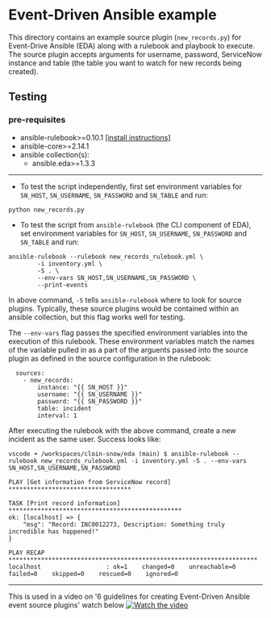 # Event-Driven Ansible example

This directory contains an example source plugin (`new_records.py`) for Event-Drive Ansible (EDA) along with a rulebook and playbook to execute. The source plugin accepts arguments for username, password, ServiceNow instance and table (the table you want to watch for new records being created).

## Testing

### pre-requisites
- ansible-rulebook>=0.10.1 [[install instructions]](https://github.com/ansible/event-driven-ansible#getting-started)
- ansible-core>=2.14.1
- ansible collection(s):
    - ansible.eda>=1.3.3
----

- To test the script independently, first set environment variables for `SN_HOST`, `SN_USERNAME`, `SN_PASSWORD` and `SN_TABLE` and run:
~~~
python new_records.py
~~~

- To test the script from `ansible-rulebook` (the CLI component of EDA), set environment variables for `SN_HOST`, `SN_USERNAME`, `SN_PASSWORD` and `SN_TABLE` and run:
~~~
ansible-rulebook --rulebook new_records_rulebook.yml \
        -i inventory.yml \
        -S . \
        --env-vars SN_HOST,SN_USERNAME,SN_PASSWORD \
        --print-events
~~~

In above command, `-S` tells `ansible-rulebook` where to look for source plugins. Typically, these source plugins would be contained within an ansible collection, but this flag works well for testing.

The `--env-vars` flag passes the specified environment variables into the execution of this rulebook. These environment variables match the names of the variable pulled in as a part of the arguents passed into the source plugin as defined in the source configuration in the rulebook:

~~~
  sources:
    - new_records:
        instance: "{{ SN_HOST }}"
        username: "{{ SN_USERNAME }}"
        password: "{{ SN_PASSWORD }}" 
        table: incident
        interval: 1
~~~~

After executing the rulebook with the above command, create a new incident as the same user. Success looks like:
```
vscode ➜ /workspaces/cloin-snow/eda (main) $ ansible-rulebook --rulebook new_records_rulebook.yml -i inventory.yml -S . --env-vars SN_HOST,SN_USERNAME,SN_PASSWORD

PLAY [Get information from ServiceNow record] **********************************

TASK [Print record information] ************************************************
ok: [localhost] => {
    "msg": "Record: INC0012273, Description: Something truly incredible has happened!"
}

PLAY RECAP *********************************************************************
localhost                  : ok=1    changed=0    unreachable=0    failed=0    skipped=0    rescued=0    ignored=0   
```

------
This is used in a video on '6 guidelines for creating Event-Driven Ansible event source plugins' watch below
[![Watch the video](https://i.ytimg.com/vi/4f7ARUnVZmY/hqdefault.jpg)](https://www.youtube.com/watch?v=4f7ARUnVZmY)
